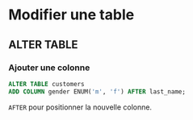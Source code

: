 # Modifier une table

## ALTER TABLE

### Ajouter une colonne

```sql
ALTER TABLE customers
ADD COLUMN gender ENUM('m', 'f') AFTER last_name;
```

`AFTER` pour positionner la nouvelle colonne.